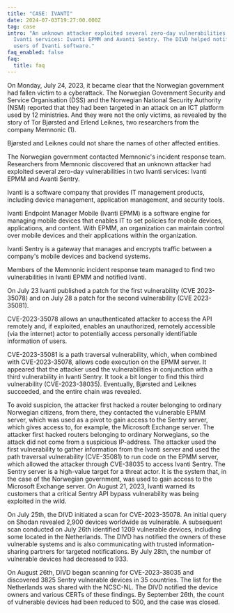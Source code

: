 ```yaml
---
title: "CASE: IVANTI"
date: 2024-07-03T19:27:00.000Z
tag: case
intro: "An unknown attacker exploited several zero-day vulnerabilities in two
  Ivanti services: Ivanti EPMM and Avanti Sentry. The DIVD helped notifying
  users of Ivanti software."
faq_enabled: false
faq:
  title: faq
---
```

On Monday, July 24, 2023, it became clear that the Norwegian government had fallen victim to a cyberattack. The Norwegian Government Security and Service Organisation (DSS) and the Norwegian National Security Authority (NSM) reported that they had been targeted in an attack on an ICT platform used by 12 ministries. And they were not the only victims, as revealed by the story of Tor Bjørsted and Erlend Leiknes, two researchers from the company Memnonic (1). 

Bjørsted and Leiknes could not share the names of other affected entities. 

The Norwegian government contacted Memnonic's incident response team. Researchers from Memnonic discovered that an unknown attacker had exploited several zero-day vulnerabilities in two Ivanti services: Ivanti EPMM and Avanti Sentry.

Ivanti is a software company that provides IT management products, including device management, application management, and security tools.

Ivanti Endpoint Manager Mobile (Ivanti EPMM) is a software engine for managing mobile devices that enables IT to set policies for mobile devices, applications, and content. With EPMM, an organization can maintain control over mobile devices and their applications within the organization.

Ivanti Sentry is a gateway that manages and encrypts traffic between a company's mobile devices and backend systems. 

Members of the Memnonic incident response team managed to find two vulnerabilities in Ivanti EPMM and notified Ivanti. 

On July 23 Ivanti published a patch for the first vulnerability (CVE 2023-35078) and on July 28 a patch for the second vulnerability (CVE 2023-35081).

CVE-2023-35078 allows an unauthenticated attacker to access the API remotely and, if exploited, enables an unauthorized, remotely accessible (via the internet) actor to potentially access personally identifiable information of users. 

CVE-2023-35081 is a path traversal vulnerability, which, when combined with CVE-2023-35078, allows code execution on the EPMM server. It appeared that the attacker used the vulnerabilities in conjunction with a third vulnerability in Ivanti Sentry. It took a bit longer to find this third vulnerability (CVE-2023-38035). Eventually, Bjørsted and Leiknes succeeded, and the entire chain was revealed.

To avoid suspicion, the attacker first hacked a router belonging to ordinary Norwegian citizens, from there, they contacted the vulnerable EPMM server, which was used as a pivot to gain access to the Sentry server, which gives access to, for example, the Microsoft Exchange server. The attacker first hacked routers belonging to ordinary Norwegians, so the attack did not come from a suspicious IP-address. The attacker used the first vulnerability to gather information from the Ivanti server and used the path traversal vulnerability (CVE-35081) to run code on the EPMM server, which allowed the attacker through CVE-38035 to access Ivanti Sentry. The Sentry server is a high-value target for a threat actor. It is the system that, in the case of the Norwegian government, was used to gain access to the Microsoft Exchange server. On August 21, 2023, Ivanti warned its customers that a critical Sentry API bypass vulnerability was being exploited in the wild.

On July 25th, the DIVD initiated a scan for CVE-2023-35078. An initial query on Shodan revealed 2,900 devices worldwide as vulnerable. A subsequent scan conducted on July 26th identified 1209 vulnerable devices, including some located in the Netherlands. The DIVD has notified the owners of these vulnerable systems and is also communicating with trusted information-sharing partners for targeted notifications. By July 28th, the number of vulnerable devices had decreased to 933.

On August 26th, DIVD began scanning for CVE-2023-38035 and discovered 3825 Sentry vulnerable devices in 35 countries. The list for the Netherlands was shared with the NCSC-NL. The DIVD notified the device owners and various CERTs of these findings. By September 26th, the count of vulnerable devices had been reduced to 500, and the case was closed.
